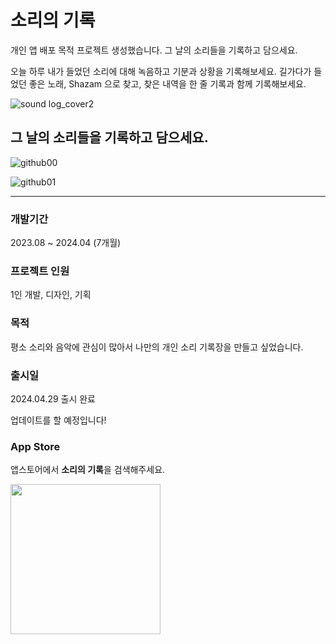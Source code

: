 # 소리의 기록 
개인 앱 배포 목적 프로젝트 생성했습니다.
그 날의 소리들을 기록하고 담으세요.

오늘 하루 내가 들었던 소리에 대해 녹음하고 기분과 상황을 기록해보세요.
길가다가 들었던 좋은 노래, Shazam 으로 찾고, 찾은 내역을 
한 줄 기록과 함께 기록해보세요.

![sound log_cover2](https://github.com/cestbonciel/SoundLog/assets/46340978/32aa7cec-0a57-4455-8ecf-3118a37a3cc5)

## 그 날의 소리들을 기록하고 담으세요.
![github00](https://github.com/cestbonciel/SoundLog/assets/46340978/aec0b49e-eaca-4920-a1ad-336c3b127081)

![github01](https://github.com/cestbonciel/SoundLog/assets/46340978/b6c5b229-1176-49fe-a357-2782e2de391c)

---

### 개발기간
2023.08 ~ 2024.04 (7개월)
### 프로젝트 인원
1인 개발, 디자인, 기획

### 목적
평소 소리와 음악에 관심이 많아서 나만의 개인 소리 기록장을 만들고 싶었습니다. 

### 출시일
2024.04.29 출시 완료 

업데이트를 할 예정입니다! 

### App Store
앱스토어에서 **소리의 기록**을 검색해주세요. 

<img src="https://github.com/cestbonciel/SoundLog/assets/46340978/283d5caa-29c4-4b52-aa52-2b154db1f4f9"  width="240" height="240"/>
